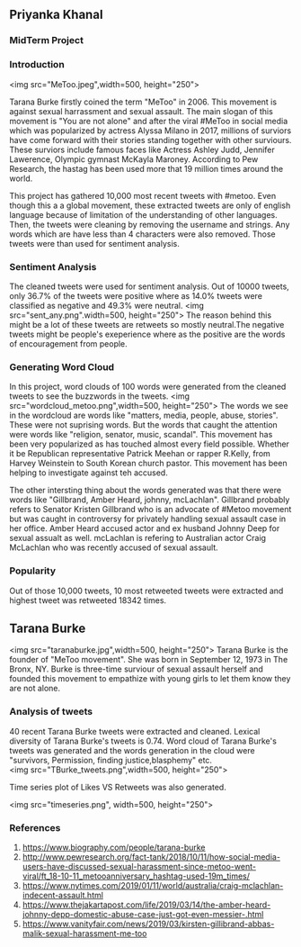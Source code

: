 ## Priyanka Khanal
### MidTerm Project
### Introduction
<img src="MeToo.jpeg",width=500, height="250">

Tarana Burke firstly coined the term "MeToo" in 2006. This movement is against sexual harrassment and sexual assault. The main slogan of this movement is "You are not alone" and after the viral #MeToo in social media which was popularized by actress Alyssa Milano in 2017, millions of surviors have come forward with their stories standing together with other surviours. These surviors include famous faces like Actress Ashley Judd, Jennifer Lawerence, Olympic gymnast McKayla Maroney. According to Pew Research, the hastag has been used more that 19 million times around the world.

This project has gathered 10,000 most recent tweets with #metoo. Even though this a a global movement, these extracted tweets are only of english language because of limitation of the understanding of other languages.  Then, the tweets were cleaning by removing the username and strings. Any words which are have less than 4 characters were also removed. Those tweets were than used for sentiment analysis.

### Sentiment Analysis
The cleaned tweets were used for sentiment analysis. Out of 10000 tweets, only 36.7% of the tweets were positive where as 14.0% tweets were classified as negative and 49.3% were neutral. 
<img src="sent_any.png".width=500, height="250">
The reason behind this might be a lot of these tweets are retweets so mostly neutral.The negative tweets might be people's exeperience where as the positive are the words of encouragement from people. 

### Generating Word Cloud
In this project, word clouds of 100 words were generated from the cleaned tweets to see the buzzwords in the tweets. 
<img src="wordcloud_metoo.png",width=500, height="250">
The words we see in the wordcloud are words like "matters, media, people, abuse, stories". These were not suprising words. But the words that caught the attention were words like "religion, senator, music, scandal". This movement has been very popularized as has touched almost every field possible. Whether it be Republican representative Patrick Meehan or rapper R.Kelly, from Harvey Weinstein to South Korean church pastor. This movement has been helping to investigate against teh accused. 

The other intersting thing about the words generated was that there were words like "Gillbrand, Amber Heard, johnny, mcLachlan". Gillbrand probably refers to Senator Kristen Gillbrand who is an advocate of #Metoo movement but was caught in controversy for privately handling sexual assault case in her office. Amber Heard accused actor and ex husband Johnny Deep for sexual assualt as well. mcLachlan is refering to Australian actor Craig McLachlan who was recently accused of sexual assault.

### Popularity
Out of those 10,000 tweets, 10 most retweeted tweets were extracted and highest tweet was retweeted 18342 times. 

## Tarana Burke
<img src="taranaburke.jpg",width=500, height="250">
Tarana Burke is the founder of "MeToo movement". She was born in September 12, 1973 in The Bronx, NY. Burke is three-time surviour of sexual assault herself and founded this movement to empathize with young girls to let them know they are not alone. 

### Analysis of tweets
40 recent Tarana Burke tweets were extracted and cleaned. Lexical diversity of Tarana Burke's tweets is 0.74. Word cloud of Tarana Burke's tweets was generated and the words generation in the cloud were "survivors, Permission, finding justice,blasphemy" etc. 
<br>
<img src="TBurke_tweets.png",width=500, height="250">

Time series plot of Likes VS Retweets was also generated. 

<img src="timeseries.png", width=500, height="250">


### References
1. https://www.biography.com/people/tarana-burke
2. http://www.pewresearch.org/fact-tank/2018/10/11/how-social-media-users-have-discussed-sexual-harassment-since-metoo-went-viral/ft_18-10-11_metooanniversary_hashtag-used-19m_times/
3. https://www.nytimes.com/2019/01/11/world/australia/craig-mclachlan-indecent-assault.html
4. https://www.thejakartapost.com/life/2019/03/14/the-amber-heard-johnny-depp-domestic-abuse-case-just-got-even-messier-.html
5. https://www.vanityfair.com/news/2019/03/kirsten-gillibrand-abbas-malik-sexual-harassment-me-too

